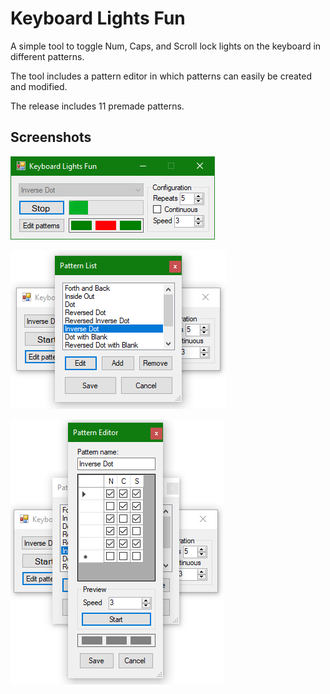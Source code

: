 # Keyboard Lights Fun

A simple tool to toggle Num, Caps, and Scroll lock lights on the keyboard in different patterns.

The tool includes a pattern editor in which patterns can easily be created and modified.

The release includes 11 premade patterns.

## Screenshots

![screenshot1](media/screenshot1.png)

![screenshot2](media/screenshot2.png)

![screenshot3](media/screenshot3.png)
